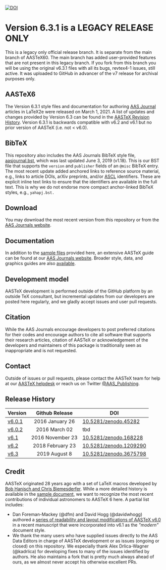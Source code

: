 [![DOI](https://zenodo.org/badge/DOI/10.5281/zenodo.3675798.svg)](https://doi.org/10.5281/zenodo.3675798)

# Version 6.3.1 is a LEGACY RELEASE ONLY

This is a legacy only official release branch. It is separate from the main branch of AASTeX60. The main branch has added user-provided features that are not present in this legacy branch. If you fork from this branch you will be using the original v6.3.1 files with all its bugs, revtex4-1 issues, still active. It was uploaded to GitHub in advancer of the v7 release for archival purposes only.

## AASTeX6
The Version 6.3.1 style files and documentation for authoring [AAS Journal](https://journals.aas.org) articles in LaTeX2e were released on March 1, 2021. A list of updates and changes provided by Version 6.3 can be found in the [AASTeX Revision History](https://journals.aas.org/aastex-revisionhistory/). Version 6.3.1 is backwards compatible with v6.2 and v6.1 but no prior version of AASTeX (i.e. not < v6.0).

## BibTeX
 This repository also includes the AAS Journals BibTeX style file, [aasjournal.bst](bst/aasjournal.bst), which was last updated June 3, 2019 (v1.18). This is our BST file that supports the `version` and `publisher` fields of an `@misc` BibTeX entry. The most recent update added anchored links to reference source material, e.g., links to article DOIs, arXiv preprints, and/or [ASCL](http://ascl.net) identifiers. These are explicit inline text links to ensure that the identifiers are available in the full text. This is why we do not endorse more compact anchor-linked BibTeX styles, e.g., `yahapj.bst.`

## Download
You may download the most recent version from this repository or from the [AAS Journals website](https://journals.aas.org/aastex-package-for-manuscript-preparation/). 

## Documentation
In addition to the [sample files](sample) provided here, an extensive AASTeX guide can be found at our [AAS Journals website](https://journals.aas.org/aastex-package-for-manuscript-preparation/). Broader style, data, and graphics guides are also [available](https://journals.aas.org/author-resources/). 

## Development model
AASTeX development is performed outside of the GitHub platform by an outside TeX consultant, but incremental updates from our developers are posted here regularly, and we gladly accept issues and user pull requests. 

## Citation
While the AAS Journals encourage developers to post preferred citations for their codes and encourage authors to cite all software that supports their research articles, citation of AASTeX or acknowledgement of the developers and maintainers of this package is traditionally seen as inappropriate and is not requested.

## Contact
Outside of issues or pull requests, please contact the AASTeX team for help at our [AASTeX helpdesk](mailto:aastex@aas.org) or reach us on Twitter [@AAS_Publishing](https://twitter.com/AAS_Publishing).

## Release History

| Version  | Github Release   | DOI  |
| -------- |:----------------:| -----|
| [v6.0.1](https://github.com/AASJournals/AASTeX60/tree/v6.0.1)   | 2016 January 26  | [10.5281/zenodo.45282](https://doi.org/10.5281/zenodo.45282)|
| [v6.0.2](https://github.com/AASJournals/AASTeX60/tree/v6.0.2)   | 2016 March 02    | tbd       |
| [v6.1](https://github.com/AASJournals/AASTeX60/tree/v6.1)       | 2016 November 23 | [10.5281/zenodo.168228](https://doi.org/10.5281/zenodo.168228)       |
| [v6.2](https://github.com/AASJournals/AASTeX60/tree/v6.2)       | 2018 February 23 | [10.5281/zenodo.1209290](https://doi.org/10.5281/zenodo.1209290)       |
| [v6.3](https://github.com/AASJournals/AASTeX60/tree/v6.3)       | 2019 August 8 | [10.5281/zenodo.3675798](https://doi.org/10.5281/zenodo.3675798) |


## Credit
AASTeX originated 28 years ago with a set of LaTeX macros developed by [Bob Hanisch and Chris Biemesderfer](https://ui.adsabs.harvard.edu/#abs/1989BAAS...21..780H/abstract). While a more detailed history is available in the [sample document](sample/sample61.tex), we want to recognize the most recent contributions of individual astronomers to AASTeX 6 here. A partial list includes:

+ Dan Foreman-Mackey (@dfm) and David Hogg (@davidwhogg) authored a [series of readability and layout modifications of AASTeX v6.0](https://github.com/dfm/peerless/blob/master/document/ms.tex#L19-L69) in a recent manuscript that were incorporated into v6.1 as the *"modern"* document style.
+ We thank the many users who have supplied issues directly to the AAS Data Editors in charge of AASTeX development or as issues (ongoing or closed) on this repository. We especially thank Alex Drlica-Wagner (@kadrlica) for developing fixes to many of the issues identified by authors. He also maintains a fork that is pretty much always ahead of ours, as we almost never accept his otherwise excellent PRs. 
